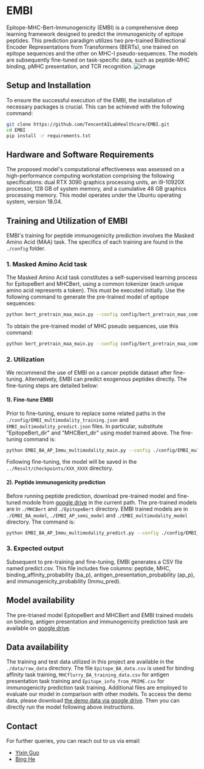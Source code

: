 # EMBI
Epitope-MHC-Bert-Immunogenicity (EMBI) is a comprehensive deep learning framework designed to predict the immunogenicity of epitope peptides. This prediction paradigm utilizes two pre-trained Bidirectional Encoder Representations from Transformers (BERTs), one trained on epitope sequences and the other on MHC-I pseudo-sequences. The models are subsequently fine-tuned on task-specific data, such as peptide-MHC binding, pMHC presentation, and TCR recognition.
![image](https://github.com/TencentAILabHealthcare/EMBI/blob/master/workflow/workflow.jpg)
## Setup and Installation
To ensure the successful execution of the EMBI, the installation of necessary packages is crucial. This can be achieved with the following command:
```bash
git clone https://github.com/TencentAILabHealthcare/EMBI.git
cd EMBI
pip install -r requirements.txt
```
## Hardware and Software Requirements
The proposed model's computational effectiveness was assessed on a high-performance computing workstation comprising the following specifications: dual RTX 3090 graphics processing units, an i9-10920X processor, 128 GB of system memory, and a cumulative 48 GB graphics processing memory. This model operates under the Ubuntu operating system, version 18.04.
## Training and Utilization of EMBI
EMBI's training for peptide immunogenicity prediction involves the Masked Amino Acid (MAA) task. The specifics of each training are found in the `./config` folder.
### 1. Masked Amino Acid task
The Masked Amino Acid task constitutes a self-supervised learning process for EpitopeBert and MHCBert, using a common tokenizer (each unique amino acid represents a token). This must be executed initially. 
Use the following command to generate the pre-trained model of epitope sequences:
```bash
python bert_pretrain_maa_main.py --config config/bert_pretrain_maa_common_MHC.json
```
To obtain the pre-trained model of MHC pseudo sequences, use this command:
```bash
python bert_pretrain_maa_main.py --config config/bert_pretrain_maa_common_MHC.json
```
### 2. Utilization
We recommend the use of EMBI on a cancer peptide dataset after fine-tuning. Alternatively, EMBI can predict exogenous peptides directly. The fine-tuning steps are detailed below:
#### 1). Fine-tune EMBI
 Prior to fine-tuning, ensure to replace some related paths in the `./config/EMBI_multimodality_training.json` and `EMBI_multimodality_predict.json` files. In particular, substitute "EpitopeBert_dir" and "MHCBert_dir" using model trained above. The fine-tuning command is:
 ```bash
 python EMBI_BA_AP_Immu_multimodality_main.py --config ./config/EMBI_multimodality_training.json
 ```
 Following fine-tuning, the model will be saved in the `../Result/checkpoints/XXX_XXXX` directory.
 #### 2). Peptide immunogenicity prediction
 Before running peptide prediction, download pre-trained model and fine-tuned modole from [google drive](https://drive.google.com/drive/folders/1PcfRcw0nIeUsDAg-f0AVxAgBFgqKpJ3i?usp=sharing) in the current path. The pre-trained models are in `./MHCBert` and `./EpitopeBert` directory. EMBI trained models are in `./EMBI_BA_model`, `./EMBI_AP_semi_model` and `./EMBI_multimodality_model` directory. The command is: 
 ```bash
 python EMBI_BA_AP_Immu_multimodality_predict.py --config ./config/EMBI_multimodality_predict.json
 ```
 ### 3. Expected output
 Subsequent to pre-training and fine-tuning, EMBI generates a CSV file named predict.csv. This file includes five columns: peptide, MHC, binding_affinity_probability (ba_p), antigen_presentation_probability (ap_p), and immunogenicity_probability (Immu_pred).
## Model availability
The pre-trianed model EpitopeBert and MHCBert and EMBI trained models on binding, antigen presentation and immunogenicity prediction task are available on [google drive](https://drive.google.com/drive/folders/1PcfRcw0nIeUsDAg-f0AVxAgBFgqKpJ3i?usp=sharing). 
## Data availability
The training and test data utilized in this project are available in the `./data/raw_data` directory. The file `Epitope_BA_data.csv` is used for binding affinity task training, `MHCflurry_BA_training_data.csv` for antigen presentation task training and `Epitope_info_from_PRIME.csv` for immunogenicity prediction task training. Additional files are employed to evaluate our model in comparison with other models. To access the demo data, please download [the demo data via google drive](https://drive.google.com/file/d/1XoEf914xjskOHRw94afrnXSU3vJj0G47/view?usp=sharing). Then you can directly run the model following above instructions.
## Contact
For further queries, you can reach out to us via email:
- [Yixin Guo](mailto:yixinguo.19@intl.zju.edu.cn)
- [Bing He](mailto:hebinghb@gmail.com)
